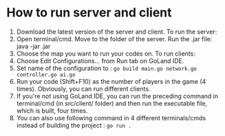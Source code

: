 # How to run server and client

1. Download the latest version of the server and client.
To run the server:
2. Open terminal/cmd. Move to the folder of the server. Run the .jar file:
   java -jar <filename>.jar
3. Choose the map you want to run your codes on.
To run clients:
3. Choose Edit Configurations... from Run tab on GoLand IDE.
4. Set name of the configuration to :
    `go build main.go network.go controller.go ai.go`
5. Run your code (Shift+F10) as the number of players in the game (4 times). Obviously, you can run different clients.
6. If you're not using GoLand IDE, you can run the preceding command in terminal/cmd (in src/client/ folder) and then run the executable file, which is built, four times.
7. You can also use following command in 4 different terminals/cmds instead of building the project :
   `go run .`
